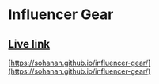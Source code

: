 # Influencer Gear
## [Live link](https://sohanan.github.io/influencer-gear/)
[https://sohanan.github.io/influencer-gear/](https://sohanan.github.io/influencer-gear/)
